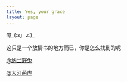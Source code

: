 ```yaml
---
title: Yes, your grace
layout: page
---
```


噫_(:з」∠)_

这只是一个放情书的地方而已，你是怎么找到的呢

[@纳兰野兔](https://twitter.com/gracetuzi)

[@大河萌虎](https://twitter.com/#!/keaising)




